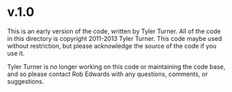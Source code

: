 v.1.0
==================

This is an early version of the code, written by Tyler Turner. All of the code in this directory is copyright 2011-2013 Tyler Turner. This code maybe used without restriction, but please acknowledge the source of the code if you use it.

Tyler Turner is no longer working on this code or maintaining the code base, and so please contact Rob Edwards with any questions, comments, or suggestions.
